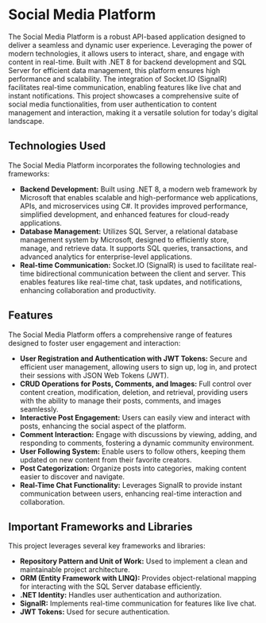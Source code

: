 # Social Media Platform

The Social Media Platform is a robust API-based application designed to deliver a seamless and dynamic user experience. Leveraging the power of modern technologies, it allows users to interact, share, and engage with content in real-time. Built with .NET 8 for backend development and SQL Server for efficient data management, this platform ensures high performance and scalability. The integration of Socket.IO (SignalR) facilitates real-time communication, enabling features like live chat and instant notifications. This project showcases a comprehensive suite of social media functionalities, from user authentication to content management and interaction, making it a versatile solution for today's digital landscape.

## Technologies Used

The Social Media Platform incorporates the following technologies and frameworks:

- **Backend Development:** Built using .NET 8, a modern web framework by Microsoft that enables scalable and high-performance web applications, APIs, and microservices using C#. It provides improved performance, simplified development, and enhanced features for cloud-ready applications.
- **Database Management:** Utilizes SQL Server, a relational database management system by Microsoft, designed to efficiently store, manage, and retrieve data. It supports SQL queries, transactions, and advanced analytics for enterprise-level applications.
- **Real-time Communication:** Socket.IO (SignalR) is used to facilitate real-time bidirectional communication between the client and server. This enables features like real-time chat, task updates, and notifications, enhancing collaboration and productivity.

## Features

The Social Media Platform offers a comprehensive range of features designed to foster user engagement and interaction:

- **User Registration and Authentication with JWT Tokens:** Secure and efficient user management, allowing users to sign up, log in, and protect their sessions with JSON Web Tokens (JWT).
- **CRUD Operations for Posts, Comments, and Images:** Full control over content creation, modification, deletion, and retrieval, providing users with the ability to manage their posts, comments, and images seamlessly.
- **Interactive Post Engagement:** Users can easily view and interact with posts, enhancing the social aspect of the platform.
- **Comment Interaction:** Engage with discussions by viewing, adding, and responding to comments, fostering a dynamic community environment.
- **User Following System:** Enable users to follow others, keeping them updated on new content from their favorite creators.
- **Post Categorization:** Organize posts into categories, making content easier to discover and navigate.
- **Real-Time Chat Functionality:** Leverages SignalR to provide instant communication between users, enhancing real-time interaction and collaboration.

## Important Frameworks and Libraries

This project leverages several key frameworks and libraries:

- **Repository Pattern and Unit of Work:** Used to implement a clean and maintainable project architecture.
- **ORM (Entity Framework with LINQ):** Provides object-relational mapping for interacting with the SQL Server database efficiently.
- **.NET Identity:** Handles user authentication and authorization.
- **SignalR:** Implements real-time communication for features like live chat.
- **JWT Tokens:** Used for secure authentication.
